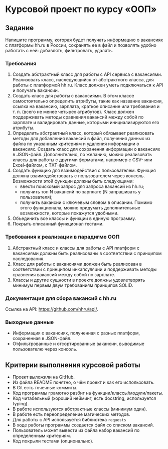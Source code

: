# Курсовой проект по курсу «ООП»

## Задание

Напишите программу, которая будет получать информацию о вакансиях с платформы hh.ru в России, сохранять ее в файл и позволять удобно работать с ней: добавлять, фильтровать, удалять.


### Требования

1. Создать абстрактный класс для работы с API сервиса с вакансиями. Реализовать класс, наследующийся от абстрактного класса, для работы с платформой hh.ru. Класс должен уметь подключаться к API и получать вакансии.
2. Создать класс для работы с вакансиями. В этом классе самостоятельно определить атрибуты, такие как название вакансии, ссылка на вакансию, зарплата, краткое описание или требования и т. п. (всего не менее четырех атрибутов). Класс должен поддерживать методы сравнения вакансий между собой по зарплате и валидировать данные, которыми инициализируются его атрибуты.
3. Определить абстрактный класс, который обязывает реализовать методы для добавления вакансий в файл, получения данных из файла по указанным критериям и удаления информации о вакансиях. Создать класс для сохранения информации о вакансиях в JSON-файл. Дополнительно, по желанию, можно реализовать классы для работы с другими форматами, например с CSV- или Excel-файлом, с TXT-файлом.
4. Создать функцию для взаимодействия с пользователем. Функция должна взаимодействовать с пользователем через консоль. Возможности этой функции должны быть следующими:
   - ввести поисковый запрос для запроса вакансий из hh.ru;
   - получить топ N вакансий по зарплате (N запрашивать у пользователя);
   - получить вакансии с ключевым словом в описании.
   Помимо этого функционала, можно придумать дополнительные возможности, которые покажутся удобными.
5. Объединить все классы и функции в единую программу.
6. Покрыть описанный функционал тестами.

###  Требования к реализации в парадигме ООП
1. Абстрактный класс и классы для работы с API платформ с вакансиями должны быть реализованы в соответствии с принципом наследования.
2. Класс для работы с вакансиями должен быть реализован в соответствии с принципом инкапсуляции и поддерживать методы сравнения вакансий между собой по зарплате.
3. Классы и другие сущности в проекте должны удовлетворять минимум первым двум требованиям принципов SOLID.
### Документация для сбора вакансий с hh.ru
Ссылка на API: https://github.com/hhru/api/.

### Выходные данные
- Информация о вакансиях, полученная с разных платформ, сохраненная в JSON-файл.
- Отфильтрованные и отсортированные вакансии, выводимые пользователю через консоль.



## Критерии выполнения курсовой работы
- Проект выложили на GitHub.
- Из файла README понятно, о чём проект и как его использовать.
- В Git есть точечные коммиты.
- Код программы грамотно разбит на функции/классы/модули/пакеты.
- Код читабельный (хороший нейминг, есть docstring, используется typing).
- В работе используются абстрактные классы (минимум один).
- В работе есть переопределение магических методов.
- Для работы с API используется библиотека `requests`
- В ходе работы программы создается файл со списком вакансий.
- Пользователь может вывести из файла набор вакансий по определенным критериям.
- Код покрыли тестами (опционально).

